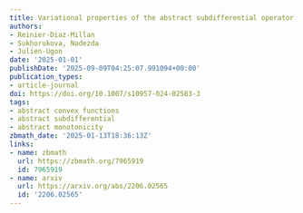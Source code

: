 ```yaml
---
title: Variational properties of the abstract subdifferential operator
authors:
- Reinier-Diaz-Millan
- Sukhorukova, Nadezda
- Julien-Ugon
date: '2025-01-01'
publishDate: '2025-09-09T04:25:07.991094+00:00'
publication_types:
- article-journal
doi: https://doi.org/10.1007/s10957-024-02583-3
tags:
- abstract convex functions
- abstract subdifferential
- abstract monotonicity
zbmath_date: '2025-01-13T18:36:13Z'
links:
- name: zbmath
  url: https://zbmath.org/7965919
  id: 7965919
- name: arxiv
  url: https://arxiv.org/abs/2206.02565
  id: '2206.02565'
---
```

